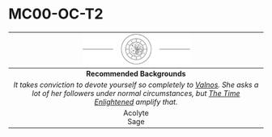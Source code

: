# MC00-OC-T2

| <img src="../../images/card-icons/the-time-enlightened.png" height="60" /> |
|:---:|
| **Recommended Backgrounds** |
| *It takes conviction to devote yourself so completely to [Valnos](../../gods/deities/valnos.md). She asks a lot of her followers under normal circumstances, but [The Time Enlightened](../../organisations/the-time-enlightened.md) amplify that.* |
| Acolyte<br>Sage |
